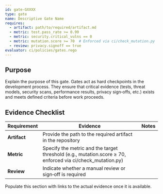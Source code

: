 ```yaml
---
id: gate-GXXXX
type: gate
name: Descriptive Gate Name
requires:
  - artifact: path/to/required/artifact.md
  - metric: test.pass_rate >= 0.99
  - metric: security.critical_vulns == 0
  - metric: mutation.score >= 70  # Enforced via ci/check_mutation.py
  - review: privacy.signoff == true
evaluator: ci/policies/gates.rego
---
```


## Purpose

Explain the purpose of this gate.  Gates act as hard checkpoints in the
development process.  They ensure that critical evidence (tests, threat models,
security scans, performance results, privacy sign‑offs, etc.) exists and meets
defined criteria before work proceeds.

## Evidence Checklist

| Requirement | Evidence | Notes |
|------------|---------|------|
| **Artifact** | Provide the path to the required artifact in the repository | |
| **Metric** | Specify the metric and the target threshold (e.g., mutation.score ≥ 70, enforced via ci/check_mutation.py) | |
| **Review** | Indicate whether a manual review or sign‑off is required | |

Populate this section with links to the actual evidence once it is available.
